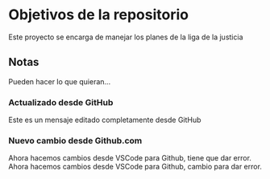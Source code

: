 # Objetivos de la repositorio

Este proyecto se encarga de manejar los planes de la liga de la justicia


## Notas
Pueden hacer lo que quieran...

### Actualizado desde GitHub
Este es un mensaje editado completamente desde GitHub

### Nuevo cambio desde Github.com

Ahora hacemos cambios desde VSCode para Github, tiene que dar error.
Ahora hacemos cambios desde VSCode para Github, cambio para dar error.
